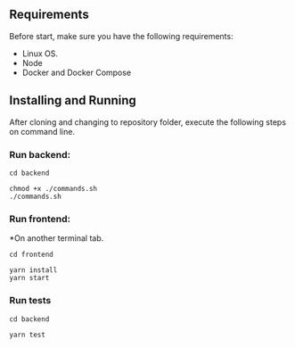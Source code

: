 ## Requirements

Before start, make sure you have the following requirements:

- Linux OS.
- Node
- Docker and Docker Compose

## Installing and Running

After cloning and changing to repository folder, execute the following steps on command line.

### Run backend:

```
cd backend

chmod +x ./commands.sh
./commands.sh
```

### Run frontend:

\*On another terminal tab.

```
cd frontend

yarn install
yarn start
```

### Run tests
```
cd backend

yarn test
```
